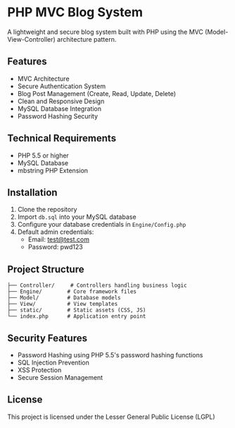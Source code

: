 # PHP MVC Blog System

A lightweight and secure blog system built with PHP using the MVC (Model-View-Controller) architecture pattern.

## Features

- MVC Architecture
- Secure Authentication System
- Blog Post Management (Create, Read, Update, Delete)
- Clean and Responsive Design
- MySQL Database Integration
- Password Hashing Security

## Technical Requirements

- PHP 5.5 or higher
- MySQL Database
- mbstring PHP Extension

## Installation

1. Clone the repository
2. Import `db.sql` into your MySQL database
3. Configure your database credentials in `Engine/Config.php`
4. Default admin credentials:
   - Email: test@test.com
   - Password: pwd123

## Project Structure

```
├── Controller/     # Controllers handling business logic
├── Engine/        # Core framework files
├── Model/         # Database models
├── View/          # View templates
├── static/        # Static assets (CSS, JS)
└── index.php      # Application entry point
```

## Security Features

- Password Hashing using PHP 5.5's password hashing functions
- SQL Injection Prevention
- XSS Protection
- Secure Session Management

## License

This project is licensed under the Lesser General Public License (LGPL) 
